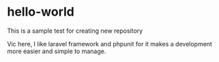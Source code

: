 # hello-world
This is a sample test for creating new repository

Vic here, I like laravel framework and phpunit for it makes a development more easier and simple to manage.

